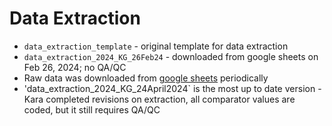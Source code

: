 # Data Extraction
- `data_extraction_template` - original template for data extraction
- `data_extraction_2024_KG_26Feb24` - downloaded from google sheets on Feb 26, 2024; no QA/QC
- Raw data was downloaded from [google sheets](https://docs.google.com/spreadsheets/d/1huV2dUn7PD9T9jvT9nbovdblMDl8woWl/edit?usp=sharing&ouid=101236760582570084380&rtpof=true&sd=true) periodically
- 'data_extraction_2024_KG_24April2024` is the most up to date version - Kara completed revisions on extraction, all comparator values are coded, but it still requires QA/QC
